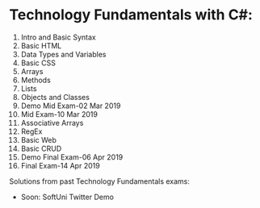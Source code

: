 # Technology Fundamentals with C#:

01. Intro and Basic Syntax
02. Basic HTML
03. Data Types and Variables
04. Basic CSS
05. Arrays
06. Methods
07. Lists
08. Objects and Classes
09. Demo Mid Exam-02 Mar 2019
10. Mid Exam-10 Mar 2019
11. Associative Arrays
12. RegEx
13. Basic Web
14. Basic CRUD
15. Demo Final Exam-06 Apr 2019
16. Final Exam-14 Apr 2019

Solutions from past Technology Fundamentals exams:
 - Soon: SoftUni Twitter Demo
 
